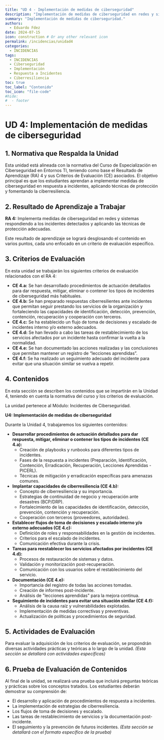 ```yaml
---
title: "UD 4 - Implementación de medidas de ciberseguridad"
description: "Implementación de medidas de ciberseguridad en redes y sistemas respondiendo a los incidentes detectados y aplicando las técnicas de protección adecuadas."
summary: "Implementación de medidas de ciberseguridad."
authors:
  - Eduardo Fdez
date: 2024-07-15
icon: construction # Or any other relevant icon
permalink: /incidencias/unidad4
categories:
  - INCIDENCIAS
tags:
  - INCIDENCIAS
  - Ciberseguridad
  - Implementación
  - Respuesta a Incidentes
  - Ciberresiliencia
toc: true
toc_label: "Contenido"
toc_icon: "file-code"
#hide:
#  - footer
---
```


# UD 4: Implementación de medidas de ciberseguridad

## 1. Normativa que Respalda la Unidad
Esta unidad está alineada con la normativa del Curso de Especialización en Ciberseguridad en Entornos TI, teniendo como base el Resultado de Aprendizaje (RA) 4 y sus Criterios de Evaluación (CE) asociados. El objetivo principal es que los estudiantes aprendan a implementar medidas de ciberseguridad en respuesta a incidentes, aplicando técnicas de protección y fomentando la ciberresiliencia.

## 2. Resultado de Aprendizaje a Trabajar
**RA 4:** Implementa medidas de ciberseguridad en redes y sistemas respondiendo a los incidentes detectados y aplicando las técnicas de protección adecuadas.

Este resultado de aprendizaje se logrará desglosando el contenido en varios puntos, cada uno enfocado en un criterio de evaluación específico.

## 3. Criterios de Evaluación
En esta unidad se trabajarán los siguientes criterios de evaluación relacionados con el RA 4:

*   **CE 4.a:** Se han desarrollado procedimientos de actuación detallados para dar respuesta, mitigar, eliminar o contener los tipos de incidentes de ciberseguridad más habituales.
*   **CE 4.b:** Se han preparado respuestas ciberresilientes ante incidentes que permitan seguir prestando los servicios de la organización y fortaleciendo las capacidades de identificación, detección, prevención, contención, recuperación y cooperación con terceros.
*   **CE 4.c:** Se ha establecido un flujo de toma de decisiones y escalado de incidentes interno y/o externo adecuados.
*   **CE 4.d:** Se han llevado a cabo las tareas de restablecimiento de los servicios afectados por un incidente hasta confirmar la vuelta a la normalidad.
*   **CE 4.e:** Se han documentado las acciones realizadas y las conclusiones que permitan mantener un registro de “lecciones aprendidas”.
*   **CE 4.f:** Se ha realizado un seguimiento adecuado del incidente para evitar que una situación similar se vuelva a repetir.

## 4. Contenidos
En esta sección se describen los contenidos que se impartirán en la Unidad 4, teniendo en cuenta la normativa del curso y los criterios de evaluación.

La unidad pertenece al Módulo: Incidentes de Ciberseguridad.

**U4: Implementación de medidas de ciberseguridad**

Durante la Unidad 4, trabajaremos los siguientes contenidos:

*   **Desarrollar procedimientos de actuación detallados para dar respuesta, mitigar, eliminar o contener los tipos de incidentes (CE 4.a):**
    *   Creación de playbooks y runbooks para diferentes tipos de incidentes.
    *   Fases de la respuesta a incidentes (Preparación, Identificación, Contención, Erradicación, Recuperación, Lecciones Aprendidas - PICERL).
    *   Técnicas de mitigación y erradicación específicas para amenazas comunes.
*   **Implantar capacidades de ciberresiliencia (CE 4.b):**
    *   Concepto de ciberresiliencia y su importancia.
    *   Estrategias de continuidad de negocio y recuperación ante desastres (BCP/DRP).
    *   Fortalecimiento de las capacidades de identificación, detección, prevención, contención y recuperación.
    *   Cooperación con terceros (proveedores, autoridades).
*   **Establecer flujos de toma de decisiones y escalado interno y/o externo adecuados (CE 4.c):**
    *   Definición de roles y responsabilidades en la gestión de incidentes.
    *   Criterios para el escalado de incidentes.
    *   Comunicación efectiva durante la crisis.
*   **Tareas para reestablecer los servicios afectados por incidentes (CE 4.d):**
    *   Procesos de restauración de sistemas y datos.
    *   Validación y monitorización post-recuperación.
    *   Comunicación con los usuarios sobre el restablecimiento del servicio.
*   **Documentación (CE 4.e):**
    *   Importancia del registro de todas las acciones tomadas.
    *   Creación de informes post-incidente.
    *   Análisis de "lecciones aprendidas" para la mejora continua.
*   **Seguimiento de incidentes para evitar una situación similar (CE 4.f):**
    *   Análisis de la causa raíz y vulnerabilidades explotadas.
    *   Implementación de medidas correctivas y preventivas.
    *   Actualización de políticas y procedimientos de seguridad.

## 5. Actividades de Evaluación
Para evaluar la adquisición de los criterios de evaluación, se propondrán diversas actividades prácticas y teóricas a lo largo de la unidad.
*(Esta sección se detallará con actividades específicas)*

## 6. Prueba de Evaluación de Contenidos
Al final de la unidad, se realizará una prueba que incluirá preguntas teóricas y prácticas sobre los conceptos tratados. Los estudiantes deberán demostrar su comprensión de:
*   El desarrollo y aplicación de procedimientos de respuesta a incidentes.
*   La implementación de estrategias de ciberresiliencia.
*   Los flujos de toma de decisiones y escalado.
*   Las tareas de restablecimiento de servicios y la documentación post-incidente.
*   El seguimiento y la prevención de futuros incidentes.
*(Esta sección se detallará con el formato específico de la prueba)*
